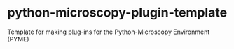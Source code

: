 # python-microscopy-plugin-template
Template for making plug-ins for the Python-Microscopy Environment (PYME)
